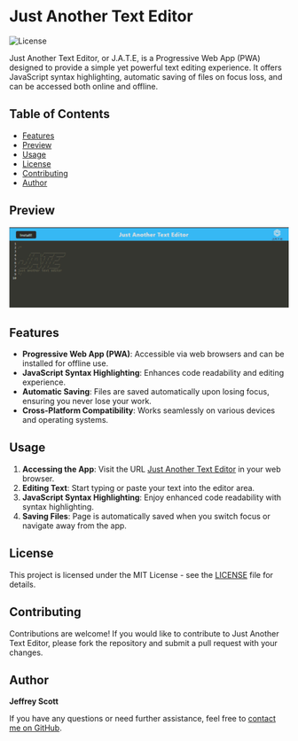 # Just Another Text Editor

![License](https://img.shields.io/badge/License-MIT-brightgreen)

Just Another Text Editor, or J.A.T.E, is a Progressive Web App (PWA) designed to provide a simple yet powerful text editing experience. It offers JavaScript syntax highlighting, automatic saving of files on focus loss, and can be accessed both online and offline.

## Table of Contents

- [Features](#features)
- [Preview](#Preview)
- [Usage](#usage)
- [License](#license)
- [Contributing](#contributing)
- [Author](#author)


## Preview

![Example Image](./Preview.png)

## Features
- **Progressive Web App (PWA)**: Accessible via web browsers and can be installed for offline use.
- **JavaScript Syntax Highlighting**: Enhances code readability and editing experience.
- **Automatic Saving**: Files are saved automatically upon losing focus, ensuring you never lose your work.
- **Cross-Platform Compatibility**: Works seamlessly on various devices and operating systems.

## Usage

1. **Accessing the App**: Visit the URL [Just Another Text Editor](------------) in your web browser.
2. **Editing Text**: Start typing or paste your text into the editor area.
3. **JavaScript Syntax Highlighting**: Enjoy enhanced code readability with syntax highlighting.
4. **Saving Files**: Page is automatically saved when you switch focus or navigate away from the app.


## License
This project is licensed under the MIT License - see the [LICENSE](LICENSE) file for details.

## Contributing
Contributions are welcome! If you would like to contribute to Just Another Text Editor, please fork the repository and submit a pull request with your changes.

## Author

**Jeffrey Scott**

If you have any questions or need further assistance, feel free to [contact me on GitHub](https://github.com/vader9911).



